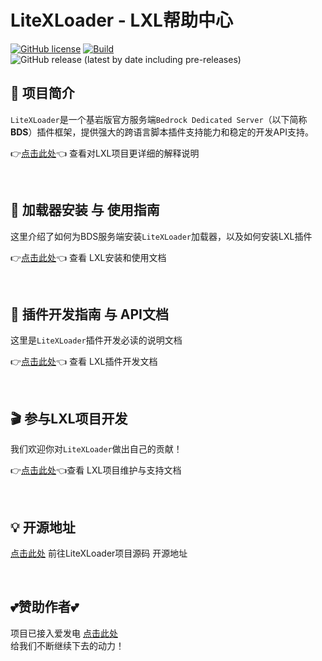 # LiteXLoader - LXL帮助中心 

[![GitHub license](https://img.shields.io/github/license/LiteLDev/LiteXLoader)](https://github.com/LiteLDev/LiteXLoader/blob/main/LICENSE)
[![Build](https://img.shields.io/badge/build-passing-brightgreen)](#)
![GitHub release (latest by date including pre-releases)](https://img.shields.io/github/v/release/LiteLDev/LiteXLoader?include_prereleases)

## 🎨 项目简介
`LiteXLoader`是一个基岩版官方服务端`Bedrock Dedicated Server`（以下简称**BDS**）插件框架，提供强大的跨语言脚本插件支持能力和稳定的开发API支持。

👉[点击此处](https://lxl.litetitle.com/#/?id=main)👈 查看对LXL项目更详细的解释说明  

<br>

## 🔨 加载器安装 与 使用指南

这里介绍了如何为BDS服务端安装`LiteXLoader`加载器，以及如何安装LXL插件  

👉[点击此处](zh_CN/Usage/)👈 查看 LXL安装和使用文档

<br>

## 🎯 插件开发指南 与 API文档
这里是`LiteXLoader`插件开发必读的说明文档  

👉[点击此处](zh_CN/Development/)👈 查看 LXL插件开发文档 

<br>

## 🎬 参与LXL项目开发

我们欢迎你对`LiteXLoader`做出自己的贡献！  

👉[点击此处](zh_CN/Maintance/)👈查看 LXL项目维护与支持文档

<br>

## 💡 开源地址

[点击此处](https://github.com/LiteLDev/LiteXLoader) 前往LiteXLoader项目源码 开源地址

<br>

## 💕赞助作者💕
项目已接入爱发电 [点击此处](https://afdian.net/@LiteXLoader?tab=home)   
给我们不断继续下去的动力！  